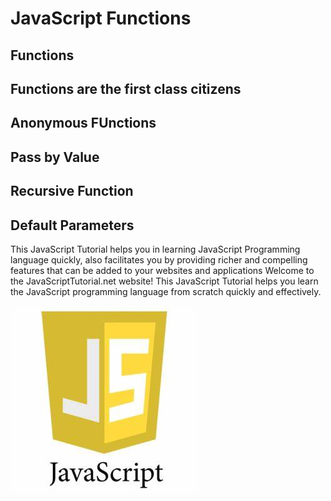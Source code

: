 # JavaScript Functions

## Functions

## Functions are the first class citizens

## Anonymous FUnctions

## Pass by Value

## Recursive Function

## Default Parameters



This JavaScript Tutorial helps you in learning JavaScript Programming language quickly, also facilitates you by providing richer and compelling features that can be added to your websites and applications
Welcome to the JavaScriptTutorial.net website! This JavaScript Tutorial helps you learn the JavaScript programming language from scratch quickly and effectively.

![outcome](./01.jpg)
